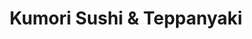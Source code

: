 ---
layout: place
title: "Kumori Sushi & Teppanyaki"
permalink: /texas/san-antonio/kumori-sushi-teppanyaki.html
stateAbbr: TX
stateName: Texas
cityName: San Antonio
seo:
  name: "Kumori Sushi & Teppanyaki"
  type: Restaurant
  links: null
description: "Kumori Sushi & Teppanyaki serves delicious sushi in San Antonio, Texas. Try fresh Japanese dishes for a great dining experience. "
place_id: ChIJ1Uh5TmNCXIYR9UBN_fdM-lU
photos:
  - name: >-
      places/ChIJ1Uh5TmNCXIYR9UBN_fdM-lU/photos/AeeoHcLugS8MGVx44tjyChQmbBArzU7YaaYtEBrswPsxQTpGOGCT8FweBvufD9ql8ELOuiuufRGMx_l0czxT3UeCkrYFLt7HtkLd3fBidepFgsDqRqIbdqQ31eVlw1XcRUEI5QZCE-ow58K7Io-95a9ZXvoKAVifhvY1NBGaC3-eb_B32veU2GResxTuWxRfdXJnHBVR-IGZUOuSXVI49A15B5pw_v3VZ6kHVJgj3ZeSCWmP-EkjDYHEiVBUdfmXtjkkgk3tUZjNqZMfQJocGmEweS5q7Unz6m7OjH2QTYILG583E0Rk2WIBc7vAwJmGN2QNXlWCow8vOvgghpS6OVNULzf2fx4otqTiFlvXRh7pVyiDqIZjNKSgDFeByYfRBmB2r5kk8ZQBftJTH-KKqPWnpchhTG89FmGkWyE_ymxcqtTftg
    widthPx: 4800
    heightPx: 3600
    authorAttributions:
      - displayName: Travel By Jonathan
        uri: https://maps.google.com/maps/contrib/100670853869640025114
        photoUri: >-
          https://lh3.googleusercontent.com/a-/ALV-UjWri7WnASIjiGEOKPAOxup1aWoTtdQyY1kyXhTuG5Y9FM4vFGVV=s100-p-k-no-mo
    flagContentUri: >-
      https://www.google.com/local/imagery/report/?cb_client=maps_api_places.places_api&image_key=!1e10!2sCIHM0ogKEICAgICxhI7fJA&hl=en-US
    googleMapsUri: >-
      https://www.google.com/maps/place//data=!3m4!1e2!3m2!1sCIHM0ogKEICAgICxhI7fJA!2e10!4m2!3m1!1s0x865c42634e7948d5:0x55fa4cf7fd4d40f5
  - name: >-
      places/ChIJ1Uh5TmNCXIYR9UBN_fdM-lU/photos/AeeoHcI_YBzkM2VX2731wl7K_vHI107Yo7t4YXJNmkU9N2qfSHJRkWK25yATlZu6KB3l1z_rvnNhEAOtWpjdhH3_moYVBQUtIQZO4n9_NXh28JjkWKryIoiKblYZjERjXHmYI1HBrmDw3Gw1ZmQ7AaVL71CiSuwBnEPHMpujlqQYbxba8UpTGParzDxRYQZS8WCGdNIUOgQvvU3WtRivcOiMUD67hAiIn91Eyje51N47otbkPRCkDjZYPk8PEzExFrB7T865JkBOoY6qpkrCqdAxZqGbTP1nSL7LuN3wSD2weoH9Wa2eWUtFt34GAUkvHRv8fpCR3qy3RZtDhSLLOMKCAczJSVMo3tkJ6lva0qsqKPPsl6jmS4F8lMCWlw32kqZlsHaCz7pxLNbZNygwhw3l0owk1dHhZhS78PYTcnZJCvvTLJgZ
    widthPx: 4800
    heightPx: 3200
    authorAttributions:
      - displayName: Kevin Larz
        uri: https://maps.google.com/maps/contrib/105727044586527069528
        photoUri: >-
          https://lh3.googleusercontent.com/a-/ALV-UjWDlkMyTwFPWlIsWl8nN3mRWTASbX1DgDERuFtxBwbuNskeofpEsA=s100-p-k-no-mo
    flagContentUri: >-
      https://www.google.com/local/imagery/report/?cb_client=maps_api_places.places_api&image_key=!1e10!2sCIHM0ogKEICAgIDM6YDvygE&hl=en-US
    googleMapsUri: >-
      https://www.google.com/maps/place//data=!3m4!1e2!3m2!1sCIHM0ogKEICAgIDM6YDvygE!2e10!4m2!3m1!1s0x865c42634e7948d5:0x55fa4cf7fd4d40f5
  - name: >-
      places/ChIJ1Uh5TmNCXIYR9UBN_fdM-lU/photos/AeeoHcJ3_Ia6cddX8CNzW1FBRpru_1OIkbsN_sYRM4CSFPcQYLO4y7PkftnhidPAvrGkIEdihkXneUccayfoqlauE2VQTZXje0eohf_mZpT87Yp4D5xxo4lQT3XmfDbT33xZ3x902onv9G0uyLjTKBwXFLdPX5p7bbudOk_37zNhaV6NHKdCGCXCg1kDoL6-uwZgmB7Uk9PN-X2L0VIUjW1cR1R-sfPa-Z4rSdc01NCAl_LvIOABd7y5Mpf3-uYJa--by4riM4e03-PMa7A3PI16RoiONadWT7kj_xqiKPMczBCcYpJplfOyu2jsaClPlBNQ87DBwAC5JcPDEfhONmcght6NYdNT73Q1q5-q4CSfObtqfH3ARHDFfPyaGjcZfIFcWuzUs7P463St3ThquIZQE3sJitgTsVPwuEMge-KZvHImWg
    widthPx: 4032
    heightPx: 3024
    authorAttributions:
      - displayName: Destiny Flores
        uri: https://maps.google.com/maps/contrib/104447974695089686310
        photoUri: >-
          https://lh3.googleusercontent.com/a-/ALV-UjUaQC6ME-O181lj5yan7333gKEkNHw_MEWoGPUgJdkd2rs3VwJ9=s100-p-k-no-mo
    flagContentUri: >-
      https://www.google.com/local/imagery/report/?cb_client=maps_api_places.places_api&image_key=!1e10!2sCIHM0ogKEICAgMCIzPnqIw&hl=en-US
    googleMapsUri: >-
      https://www.google.com/maps/place//data=!3m4!1e2!3m2!1sCIHM0ogKEICAgMCIzPnqIw!2e10!4m2!3m1!1s0x865c42634e7948d5:0x55fa4cf7fd4d40f5
  - name: >-
      places/ChIJ1Uh5TmNCXIYR9UBN_fdM-lU/photos/AeeoHcJt-Uy9WmPCios8-Ao2RTfIZFNkLUnBLf3LgSuwaRUc8mSQyq8nEthLyK2ffkpiOsnI_XKyhBEnkvPlmrKBqBZlHBvGSoBD72h3XPeGTBzqnU6t5Szqx-FQhgUwt8hlifO4oN4d-H2PAZXfhcTOnuHPI8bfjJ6o_KL-1Yr699aA3lBH7YmTLp3UjsN_Z6c_6duWiPwPF-EudhWQzlfAGwijaV5AJG-jZNe89Wcs_dnh9UKvD6pMhsbSWo7zQiBiQsfZ_OFWF5BUZwHLxh6UTzM9bXNXLAokg1tyiOm07VfXDyVKIBFO5IG9xLGEOXlIe5zbQZR-9WcOxcYOaD1yo6Uqy2QbsfWPX6o97ECwDCMgDzVxiJiw-cv_jJxgT_WadT44Qp5flb3mUREfsRJMqRJVEKdzJHbAu8im6PoyeaMe9A
    widthPx: 4032
    heightPx: 2268
    authorAttributions:
      - displayName: Greg Ojeda
        uri: https://maps.google.com/maps/contrib/112220105588521887426
        photoUri: >-
          https://lh3.googleusercontent.com/a-/ALV-UjUCMAf2627wrRPfqIsdiDZx6L_rR9rkAxigBmESr5lk33GjLTWUfg=s100-p-k-no-mo
    flagContentUri: >-
      https://www.google.com/local/imagery/report/?cb_client=maps_api_places.places_api&image_key=!1e10!2sCIHM0ogKEICAgIDTuafZQA&hl=en-US
    googleMapsUri: >-
      https://www.google.com/maps/place//data=!3m4!1e2!3m2!1sCIHM0ogKEICAgIDTuafZQA!2e10!4m2!3m1!1s0x865c42634e7948d5:0x55fa4cf7fd4d40f5
  - name: >-
      places/ChIJ1Uh5TmNCXIYR9UBN_fdM-lU/photos/AeeoHcLKkjmxIsHcJQzMACE6iMahfHwWvT6BxlcxiXPgeEft_rDSb1EJa9Ea6dGkKrvcI1Lexe__16TvAc_7UID-fHDmFdADNBdnS-YtzQONtdSGu6hrBr13zJ6boRhS2h_yvANzYtzoahlOWLp7DrDIe288E640dDoyqwvTZ_DExA3E4UJPmca1RI0OLGiNSV-1vv7qHyyB1kRSrOzDZ3eknIL18-l4Uwoz9uKvH-3c_giIvXMlA4AsfCNCDYpZylSYE8ahgk4kkhH50hJhvUn4d2pgiDlr_yWFay9wisHkiwxVqaxoAP3_OpQ8WQLdwRoOLC0zxUGMlwhkYjw4_P2mK6Ws5cJWDcjTBXHk15o-3CoynPR0BC14A1pGMZj-hzOvW3B6pwG5Z6vvRQn80R8HAk3qxnU3-r8O-UFeszc6Syez1ns-
    widthPx: 3000
    heightPx: 4000
    authorAttributions:
      - displayName: Aijalyn Gonzales
        uri: https://maps.google.com/maps/contrib/112711943816229525608
        photoUri: >-
          https://lh3.googleusercontent.com/a-/ALV-UjXgDJv9qtC6v3KPzoOH-0kl5EciaqEoX5ZDxgcTx8_JOYBjy6bd=s100-p-k-no-mo
    flagContentUri: >-
      https://www.google.com/local/imagery/report/?cb_client=maps_api_places.places_api&image_key=!1e10!2sCIHM0ogKEICAgMCIrYLzowE&hl=en-US
    googleMapsUri: >-
      https://www.google.com/maps/place//data=!3m4!1e2!3m2!1sCIHM0ogKEICAgMCIrYLzowE!2e10!4m2!3m1!1s0x865c42634e7948d5:0x55fa4cf7fd4d40f5
  - name: >-
      places/ChIJ1Uh5TmNCXIYR9UBN_fdM-lU/photos/AeeoHcKYYvMRiOI2P7YiH9i4Ja3dkIV4qfPqLZMhAyqhBsOvIFHF5M8iCQW2DrNY03xgR-DpHhc-biU0ZJ7U0wbnzy1dosRciBkK_I9NhoRZZ9mEJtnRXU4kbhiLMIvwdqRRJdXN0dOkuJH1TFojZ9ExslQCLsBs82H7T4H2EkNFH2JHD4thAp9o68JtIkg0DCZhG1X7wA4A6UbqOvw-M46F28Sgr4SlgUh_N6U9fDe845Rpp5b4W2w5keetFfCsXfLyt_sEUNNRa_yKWU0U0YJwha9yVglMHWkemFM22ZzSLHFgNRaoPJw-rsH6zars9EB8_OlxhUqLuAzJR0q8_7HP_YTmimT0riD4lUkMMSiDwp2X_hGZfMwjgI3497vWomPqd_v-juqi3vk_AHwaqcl8MdKOkx-8rRgAJlFOS7Ume_0mrlcP
    widthPx: 4000
    heightPx: 2252
    authorAttributions:
      - displayName: YJ K
        uri: https://maps.google.com/maps/contrib/109756629665670311386
        photoUri: >-
          https://lh3.googleusercontent.com/a-/ALV-UjVgIV6RkE2XFeCl1ZN3PwyQIyOiOrxfXrVL7hajbaPqilc9GS7lMw=s100-p-k-no-mo
    flagContentUri: >-
      https://www.google.com/local/imagery/report/?cb_client=maps_api_places.places_api&image_key=!1e10!2sCIHM0ogKEICAgICrwJDm8gE&hl=en-US
    googleMapsUri: >-
      https://www.google.com/maps/place//data=!3m4!1e2!3m2!1sCIHM0ogKEICAgICrwJDm8gE!2e10!4m2!3m1!1s0x865c42634e7948d5:0x55fa4cf7fd4d40f5
  - name: >-
      places/ChIJ1Uh5TmNCXIYR9UBN_fdM-lU/photos/AeeoHcLEJCOIhLNw4OOXN9ZXulgZwjaenNJmGXeiycGZqjERuHB5uKa8mVlarrM7h4Uoh0KNFFGCd8CC19kBZAKlNh0XhbeJFPqBn_IjP0bu86ks8NGJ-KVYaijy8djxZsw4YKGuKSUSMoAUCOR35nOV0ztSqEVEGSA7Yx4gzDJ4Dq7dSHnxBg_LUnEi615GPwj1HH28XfKy4UQg3-dNBFmHYyciyxRB0DQ69Mg-4684emsLxoNIJAK42pg3J4ngohTP9I3vsbQSAPU1bY128fpP8dAywt4kk9TbjJnNfC1hPz9qQVye5T3urKubNiUV3uStbTuDbovaa2Gr1yOPhwZM2LL24b2HXSb720tgtdB9cRXi1rc4baL8aR4-fUo3xmu4i_EMedgvb2Eh3d4RWhr4jrh4OQ8dG9nzeSTeVGZ7Cxg
    widthPx: 4032
    heightPx: 3024
    authorAttributions:
      - displayName: Liz Rose
        uri: https://maps.google.com/maps/contrib/104795847514808946926
        photoUri: >-
          https://lh3.googleusercontent.com/a-/ALV-UjU5FP4SdTRoidNmwuUQ12gXq1UNP1VcW1ehw7aW_bDtcVJrFMYq=s100-p-k-no-mo
    flagContentUri: >-
      https://www.google.com/local/imagery/report/?cb_client=maps_api_places.places_api&image_key=!1e10!2sCIHM0ogKEICAgMCAqfrkOA&hl=en-US
    googleMapsUri: >-
      https://www.google.com/maps/place//data=!3m4!1e2!3m2!1sCIHM0ogKEICAgMCAqfrkOA!2e10!4m2!3m1!1s0x865c42634e7948d5:0x55fa4cf7fd4d40f5
  - name: >-
      places/ChIJ1Uh5TmNCXIYR9UBN_fdM-lU/photos/AeeoHcInaImJ_yohRf9lritVIhpvA3-iEpOnDdJ0a6SGjGqtZsSv7QuffAUt2ZTgVrekGc2LYA83JshBXKAo2mUy9hEtJfqxhSnkbhjNhnQtv2uiGQahP1fv0K-zPWXP6qme54U0QnYihS2pHgibNysA0dXthNgOIiBAAsJBK9JOOMffqeiVh9zKhMIj1lNsrR69laRUN3IZbSJ1HUmC7IOSBxNbhS4BpANrX-scPp8tYyYcKh3o5QN9ZuTMM6BaA36BD_ov1A8xA4cNgnxsXNc4LQo-eLcIbY0pz8V5vkNuJLKVIbTcK-XBmhGVlaux0xcUZbWmRQztuBdHqP6Af564w0GkmGai2wI25d4rUlGcFWLRIz1zH_saxEcRFyv3PlExjOuwyrdgbMO4EC8JBvwRlT2M5e9xCVKTepke2w3iPsx35OG6
    widthPx: 3000
    heightPx: 4000
    authorAttributions:
      - displayName: Jose Landeros
        uri: https://maps.google.com/maps/contrib/111058664725689535219
        photoUri: >-
          https://lh3.googleusercontent.com/a-/ALV-UjWob49Cvzk35TUOwNMVDRLmevLf8bB9zpHWN1Awc8rwKXc92W-D=s100-p-k-no-mo
    flagContentUri: >-
      https://www.google.com/local/imagery/report/?cb_client=maps_api_places.places_api&image_key=!1e10!2sCIHM0ogKEICAgIDT9J7bqQE&hl=en-US
    googleMapsUri: >-
      https://www.google.com/maps/place//data=!3m4!1e2!3m2!1sCIHM0ogKEICAgIDT9J7bqQE!2e10!4m2!3m1!1s0x865c42634e7948d5:0x55fa4cf7fd4d40f5
  - name: >-
      places/ChIJ1Uh5TmNCXIYR9UBN_fdM-lU/photos/AeeoHcJLqvqhQCE3_ugfViScY6v7bcQ2tin2wyjbfV0OpNy1GlQgsCN41qvLvTJmNGzalArI5B4L_z174pgXP5hOFbvRvi8jxhW6Y8rHwu6YJz0cl5JNUUNpq1zO1uQIXUf_irJwuQjtPErdk01HbXAzvGzAjKmtTfkSfy5MVJmHAMEGEHLNDe_jDJi8Y-NDhJsUBR2W6rRn6nj5lJVqBpX87NRQvS7MPRD3ANgErSxwfOnYM_rThkDH978Sns5Gpjqjn-NPQ3bjwifJSKWZTZVCBtunbf5Jdcfbosk3tx3UEiwCqlTEMf27baieRh1VOD3a3ozsf712uD1fO0x7ug-EZRI7nYNLJ487Kxf7J0iZZMhJbM2A6x2YYM2M3BgzsEjfKdu13DfGyosBcSXh00E_UarpRxJgKW1WkTdZTO_HOTg
    widthPx: 4032
    heightPx: 3024
    authorAttributions:
      - displayName: Fernando Oliva
        uri: https://maps.google.com/maps/contrib/118312360982496834842
        photoUri: >-
          https://lh3.googleusercontent.com/a-/ALV-UjWwSXR7i6ZWssfyjXKTnHsQ-igAi_qPbQkmwPzAaMJaIo9GX6Szjg=s100-p-k-no-mo
    flagContentUri: >-
      https://www.google.com/local/imagery/report/?cb_client=maps_api_places.places_api&image_key=!1e10!2sCIHM0ogKEICAgICinbryOw&hl=en-US
    googleMapsUri: >-
      https://www.google.com/maps/place//data=!3m4!1e2!3m2!1sCIHM0ogKEICAgICinbryOw!2e10!4m2!3m1!1s0x865c42634e7948d5:0x55fa4cf7fd4d40f5
  - name: >-
      places/ChIJ1Uh5TmNCXIYR9UBN_fdM-lU/photos/AeeoHcJVokFtoJPHvUA7156Gn3jZvWiBwuHhcXuoQjbigjvmvv3nnvuK7n0A_9u29aI4vDpSpaBeVv_NLxQZUXS9aFWSy8Dau76krk1Tfcw5Nb_U0c2x2PrZSniAMwxOzSaWW8fc5mtQeeZB16lW6fFXCDNtjgrlXGLU39pYUEKpCPLAoTg2xDYx_pjLA778UwcctWRA9TCyrzM792aaPC47k81TaozXBCc049NrG3T2jHld7l0Y04-blMYwsiGr8Q_mdDmG-1ZjkjLGumjafnVgIgEWWC9wSgj9vG7DJ1GpLxvk1K-eiV7-omUVvNCaf59PDDwmiosutsaN6AtaFlowTG--bL1hLxfAqWdXA1LKovPB4NhrPn2cf9BSxh2YpyR35RmOFiHj0WhlSe7buIDEHOnaK-PbzbAr1EvfiBDilCCvsrsq
    widthPx: 4032
    heightPx: 3024
    authorAttributions:
      - displayName: Sherry McWaters
        uri: https://maps.google.com/maps/contrib/100288122926685890231
        photoUri: >-
          https://lh3.googleusercontent.com/a/ACg8ocK42_5JUeD8cBF-Abgey1fGenQkdbTvwHaSc4ZEeDMrPXAwpA=s100-p-k-no-mo
    flagContentUri: >-
      https://www.google.com/local/imagery/report/?cb_client=maps_api_places.places_api&image_key=!1e10!2sCIHM0ogKEICAgIC5187AkQE&hl=en-US
    googleMapsUri: >-
      https://www.google.com/maps/place//data=!3m4!1e2!3m2!1sCIHM0ogKEICAgIC5187AkQE!2e10!4m2!3m1!1s0x865c42634e7948d5:0x55fa4cf7fd4d40f5
address: 5519 W Loop 1604 N Suite 101, San Antonio, TX 78253, USA
street: 5519 W Loop 1604 N Suite 101
city: San Antonio
state: TX
zip: '78253'
country: USA
neighborhood: Far West Side
latitude: '29.491440'
longitude: '-98.708828'
accessibility_options:
  wheelchairAccessibleParking: true
  wheelchairAccessibleEntrance: true
  wheelchairAccessibleRestroom: true
  wheelchairAccessibleSeating: true
business_status: OPERATIONAL
name: Kumori Sushi & Teppanyaki
google_maps_links:
  directionsUri: >-
    https://www.google.com/maps/dir//''/data=!4m7!4m6!1m1!4e2!1m2!1m1!1s0x865c42634e7948d5:0x55fa4cf7fd4d40f5!3e0
  placeUri: https://maps.google.com/?cid=6195348865391870197
  writeAReviewUri: >-
    https://www.google.com/maps/place//data=!4m3!3m2!1s0x865c42634e7948d5:0x55fa4cf7fd4d40f5!12e1
  reviewsUri: >-
    https://www.google.com/maps/place//data=!4m4!3m3!1s0x865c42634e7948d5:0x55fa4cf7fd4d40f5!9m1!1b1
  photosUri: >-
    https://www.google.com/maps/place//data=!4m3!3m2!1s0x865c42634e7948d5:0x55fa4cf7fd4d40f5!10e5
primary_type: Sushi Restaurant
opening_hours:
  regular: null
  current: null
secondary_opening_hours:
  regular:
    weekdayDescriptions: null
    type: null
  current:
    weekdayDescriptions: null
    type: null
phone: null
price_level: null
price_range: null
rating: null
rating_count: 0
website: null
reviews: null
parking_options: null
payment_options: null
allow_dogs: null
curbside_pickup: null
delivery: null
dine_in: null
good_for_children: null
good_for_groups: null
good_for_sports: null
live_music: null
menu_for_children: null
outdoor_seating: null
reservable: null
restroom: null
serves_beer: null
serves_breakfast: null
serves_brunch: null
serves_cocktails: null
serves_coffee: null
serves_dinner: null
serves_dessert: null
serves_lunch: null
serves_vegetarian_food: null
serves_wine: null
takeout: null
summary: null

---